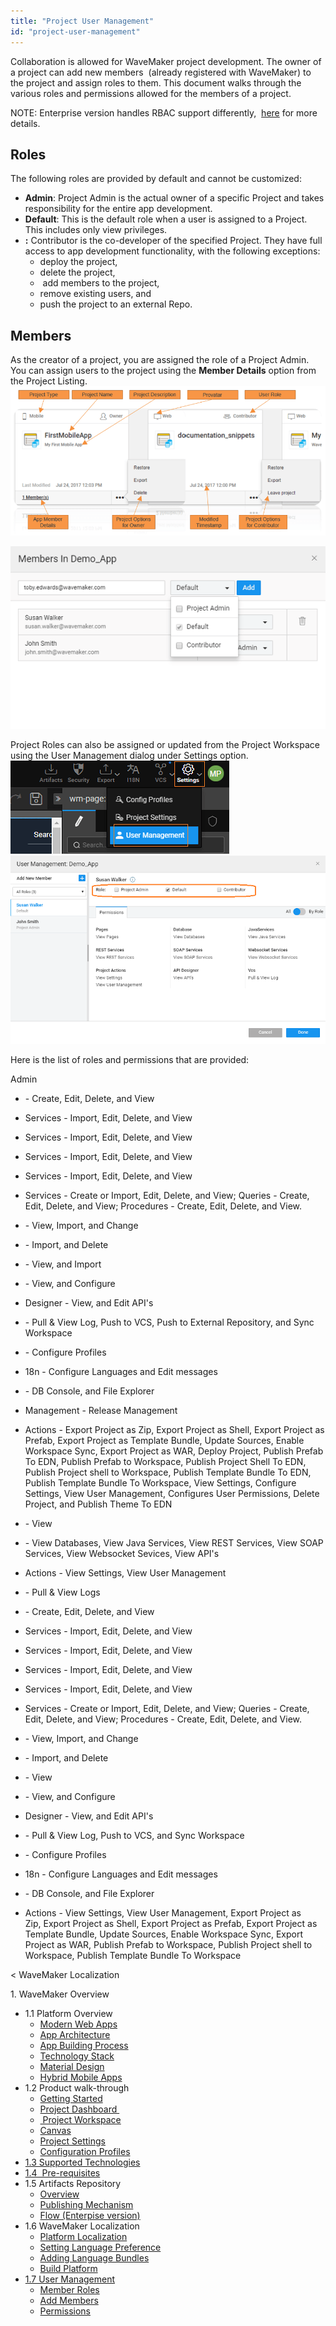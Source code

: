 ```yaml
---
title: "Project User Management"
id: "project-user-management"
---
```


Collaboration is allowed for WaveMaker project development. The owner of a project can add new members  (already registered with WaveMaker) to the project and assign roles to them. This document walks through the various roles and permissions allowed for the members of a project.

NOTE: Enterprise version handles RBAC support differently,  [here](/learn/app-development/wavemaker-overview/rapid-rbac-support/) for more details.

## Roles

The following roles are provided by default and cannot be customized:

- **Admin**: Project Admin is the actual owner of a specific Project and takes responsibility for the entire app development.
- **Default**: This is the default role when a user is assigned to a Project. This includes only view privileges.
- **:** Contributor is the co-developer of the specified Project. They have full access to app development functionality, with the following exceptions:
    - deploy the project,
    - delete the project,
    -  add members to the project,
    - remove existing users, and
    - push the project to an external Repo.

## Members

As the creator of a project, you are assigned the role of a Project Admin. You can assign users to the project using the **Member Details** option from the Project Listing. [![](../assets/Project-Details.png)](../assets/Project-Details.png)

[![](../assets/user_management_add.png)](../assets/user_management_add.png)

Project Roles can also be assigned or updated from the Project Workspace using the User Management dialog under Settings option. [![](../assets/user_management.png)](../assets/user_management.png) [![](../assets/user_management_assign.png)](../assets/user_management_assign.png)

Here is the list of roles and permissions that are provided:

Admin

- \- Create, Edit, Delete, and View
- Services - Import, Edit, Delete, and View
- Services - Import, Edit, Delete, and View
- Services - Import, Edit, Delete, and View
- Services - Import, Edit, Delete, and View
- Services - Create or Import, Edit, Delete, and View; Queries - Create, Edit, Delete, and View; Procedures - Create, Edit, Delete, and View.
- \- View, Import, and Change
- \- Import, and Delete
- \- View, and Import

- \- View, and Configure
- Designer - View, and Edit API's
- \- Pull & View Log, Push to VCS, Push to External Repository, and Sync Workspace
- \- Configure Profiles
- 18n - Configure Languages and Edit messages
- \- DB Console, and File Explorer
- Management - Release Management
- Actions - Export Project as Zip, Export Project as Shell, Export Project as Prefab, Export Project as Template Bundle, Update Sources, Enable Workspace Sync, Export Project as WAR, Deploy Project, Publish Prefab To EDN, Publish Prefab to Workspace, Publish Project Shell To EDN, Publish Project shell to Workspace, Publish Template Bundle To EDN, Publish Template Bundle To Workspace, View Settings, Configure Settings, View User Management, Configures User Permissions, Delete Project, and Publish Theme To EDN

- \- View
- \- View Databases, View Java Services, View REST Services, View SOAP Services, View Websocket Sevices, View API's

- Actions - View Settings, View User Management
- \- Pull & View Logs

- \- Create, Edit, Delete, and View
- Services - Import, Edit, Delete, and View
- Services - Import, Edit, Delete, and View
- Services - Import, Edit, Delete, and View
- Services - Import, Edit, Delete, and View
- Services - Create or Import, Edit, Delete, and View; Queries - Create, Edit, Delete, and View; Procedures - Create, Edit, Delete, and View.
- \- View, Import, and Change
- \- Import, and Delete
- \- View

- \- View, and Configure
- Designer - View, and Edit API's
- \- Pull & View Log, Push to VCS, and Sync Workspace
- \- Configure Profiles
- 18n - Configure Languages and Edit messages
- \- DB Console, and File Explorer
- Actions - View Settings, View User Management, Export Project as Zip, Export Project as Shell, Export Project as Prefab, Export Project as Template Bundle, Update Sources, Enable Workspace Sync, Export Project as WAR, Publish Prefab to Workspace, Publish Project shell to Workspace, Publish Template Bundle To Workspace

< WaveMaker Localization

1\. WaveMaker Overview

- 1.1 Platform Overview
    - [Modern Web Apps](/learn/app-development/wavemaker-overview/platform-overview/#modern-web-apps)
    - [App Architecture](/learn/app-development/wavemaker-overview/platform-overview/#app-architecture)
    - [App Building Process](/learn/app-development/wavemaker-overview/platform-overview/#app-building-process)
    - [Technology Stack](/learn/app-development/wavemaker-overview/platform-overview/#technology-stack)
    - [Material Design](/learn/app-development/wavemaker-overview/platform-overview/#material-design)
    - [Hybrid Mobile Apps](/learn/app-development/wavemaker-overview/platform-overview/#mobile-apps)
- 1.2 Product walk-through
    - [Getting Started](/learn/app-development/wavemaker-overview/product-walkthrough/#getting-started)
    - [Project Dashboard ](/learn/app-development/wavemaker-overview/product-walkthrough/#project-dashboard)
    - [ Project Workspace](/learn/app-development/wavemaker-overview/product-walkthrough/#workspace)
    - [Canvas](/learn/app-development/wavemaker-overview/product-walkthrough/#canvas)
    - [Project Settings](/learn/app-development/wavemaker-overview/product-walkthrough/#settings)
    - [Configuration Profiles](/learn/app-development/wavemaker-overview/product-walkthrough/#profiles)
- [1.3 Supported Technologies](/learn/app-development/wavemaker-overview/supported-technologies/)
- [1.4  Pre-requisites](/learn/app-development/wavemaker-overview/pre-requisites/)
- 1.5 Artifacts Repository
    - [Overview](/learn/app-development/wavemaker-overview/artifacts-repository/#)
    - [Publishing Mechanism](/learn/app-development/wavemaker-overview/artifacts-repository/#publishing)
    - [Flow (Enterpise version)](/learn/app-development/wavemaker-overview/artifacts-repository/#enterprise)
- 1.6 WaveMaker Localization
    - [Platform Localization](/learn/app-development/wavemaker-overview/localization/#platform_locale)
    - [Setting Language Preference](/learn/app-development/wavemaker-overview/localization/#setting)
    - [Adding Language Bundles](/learn/app-development/wavemaker-overview/localization/#adding)
    - [Build Platform](/learn/app-development/wavemaker-overview/localization/#build)
- [1.7 User Management](#)
    - [Member Roles](#roles)
    - [Add Members](#add)
    - [Permissions](#permissions)
